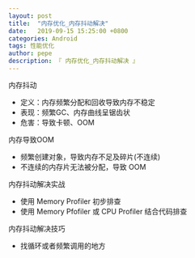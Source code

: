 ```yaml
---
layout: post
title:  "内存优化_内存抖动解决"
date:   2019-09-15 15:25:00 +0800
categories: Android
tags: 性能优化
author: pepe
description: 『 内存优化_内存抖动解决 』
---
```


内存抖动

* 定义：内存频繁分配和回收导致内存不稳定
* 表现：频繁GC、内存曲线呈锯齿状
* 危害：导致卡顿、OOM

内存导致OOM

* 频繁创建对象，导致内存不足及碎片(不连续)
* 不连续的内存片无法被分配，导致 OOM

内存抖动解决实战

* 使用 Memory Profiler 初步排查
* 使用 Memory Pfofiler 或 CPU Profiler 结合代码排查

内存抖动解决技巧

* 找循环或者频繁调用的地方 


























